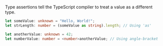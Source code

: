 Type assertions tell the TypeScript compiler to treat a value as a different type.

```typescript
let someValue: unknown = "Hello, World!";
let strLength: number = (someValue as string).length; // Using 'as'

let anotherValue: unknown = 42;
let numberValue: number = <number>anotherValue; // Using angle-bracket syntax
```